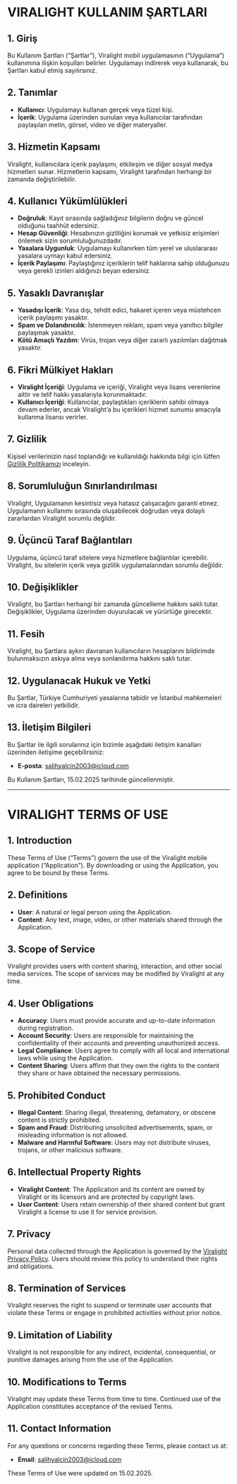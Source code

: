 # VIRALIGHT KULLANIM ŞARTLARI

## 1. Giriş
Bu Kullanım Şartları (“Şartlar”), Viralight mobil uygulamasının (“Uygulama”) kullanımına ilişkin koşulları belirler. Uygulamayı indirerek veya kullanarak, bu Şartları kabul etmiş sayılırsınız.

## 2. Tanımlar
- **Kullanıcı**: Uygulamayı kullanan gerçek veya tüzel kişi.
- **İçerik**: Uygulama üzerinden sunulan veya kullanıcılar tarafından paylaşılan metin, görsel, video ve diğer materyaller.

## 3. Hizmetin Kapsamı
Viralight, kullanıcılara içerik paylaşımı, etkileşim ve diğer sosyal medya hizmetleri sunar. Hizmetlerin kapsamı, Viralight tarafından herhangi bir zamanda değiştirilebilir.

## 4. Kullanıcı Yükümlülükleri
- **Doğruluk**: Kayıt sırasında sağladığınız bilgilerin doğru ve güncel olduğunu taahhüt edersiniz.  
- **Hesap Güvenliği**: Hesabınızın gizliliğini korumak ve yetkisiz erişimleri önlemek sizin sorumluluğunuzdadır.  
- **Yasalara Uygunluk**: Uygulamayı kullanırken tüm yerel ve uluslararası yasalara uymayı kabul edersiniz.  
- **İçerik Paylaşımı**: Paylaştığınız içeriklerin telif haklarına sahip olduğunuzu veya gerekli izinleri aldığınızı beyan edersiniz.

## 5. Yasaklı Davranışlar
- **Yasadışı İçerik**: Yasa dışı, tehdit edici, hakaret içeren veya müstehcen içerik paylaşımı yasaktır.  
- **Spam ve Dolandırıcılık**: İstenmeyen reklam, spam veya yanıltıcı bilgiler paylaşmak yasaktır.  
- **Kötü Amaçlı Yazılım**: Virüs, trojan veya diğer zararlı yazılımları dağıtmak yasaktır.

## 6. Fikri Mülkiyet Hakları
- **Viralight İçeriği**: Uygulama ve içeriği, Viralight veya lisans verenlerine aittir ve telif hakkı yasalarıyla korunmaktadır.  
- **Kullanıcı İçeriği**: Kullanıcılar, paylaştıkları içeriklerin sahibi olmaya devam ederler, ancak Viralight’a bu içerikleri hizmet sunumu amacıyla kullanma lisansı verirler.

## 7. Gizlilik
Kişisel verilerinizin nasıl toplandığı ve kullanıldığı hakkında bilgi için lütfen [Gizlilik Politikamızı](#) inceleyin.

## 8. Sorumluluğun Sınırlandırılması
Viralight, Uygulamanın kesintisiz veya hatasız çalışacağını garanti etmez. Uygulamanın kullanımı sırasında oluşabilecek doğrudan veya dolaylı zararlardan Viralight sorumlu değildir.

## 9. Üçüncü Taraf Bağlantıları
Uygulama, üçüncü taraf sitelere veya hizmetlere bağlantılar içerebilir. Viralight, bu sitelerin içerik veya gizlilik uygulamalarından sorumlu değildir.

## 10. Değişiklikler
Viralight, bu Şartları herhangi bir zamanda güncelleme hakkını saklı tutar. Değişiklikler, Uygulama üzerinden duyurulacak ve yürürlüğe girecektir.

## 11. Fesih
Viralight, bu Şartlara aykırı davranan kullanıcıların hesaplarını bildirimde bulunmaksızın askıya alma veya sonlandırma hakkını saklı tutar.

## 12. Uygulanacak Hukuk ve Yetki
Bu Şartlar, Türkiye Cumhuriyeti yasalarına tabidir ve İstanbul mahkemeleri ve icra daireleri yetkilidir.

## 13. İletişim Bilgileri
Bu Şartlar ile ilgili sorularınız için bizimle aşağıdaki iletişim kanalları üzerinden iletişime geçebilirsiniz:

- **E-posta**: salihyalcin2003@icloud.com

Bu Kullanım Şartları, 15.02.2025 tarihinde güncellenmiştir.

---

# VIRALIGHT TERMS OF USE

## 1. Introduction
These Terms of Use (“Terms”) govern the use of the Viralight mobile application (“Application”). By downloading or using the Application, you agree to be bound by these Terms.

## 2. Definitions
- **User**: A natural or legal person using the Application.  
- **Content**: Any text, image, video, or other materials shared through the Application.

## 3. Scope of Service
Viralight provides users with content sharing, interaction, and other social media services. The scope of services may be modified by Viralight at any time.

## 4. User Obligations
- **Accuracy**: Users must provide accurate and up-to-date information during registration.  
- **Account Security**: Users are responsible for maintaining the confidentiality of their accounts and preventing unauthorized access.  
- **Legal Compliance**: Users agree to comply with all local and international laws while using the Application.  
- **Content Sharing**: Users affirm that they own the rights to the content they share or have obtained the necessary permissions.

## 5. Prohibited Conduct
- **Illegal Content**: Sharing illegal, threatening, defamatory, or obscene content is strictly prohibited.  
- **Spam and Fraud**: Distributing unsolicited advertisements, spam, or misleading information is not allowed.  
- **Malware and Harmful Software**: Users may not distribute viruses, trojans, or other malicious software.

## 6. Intellectual Property Rights
- **Viralight Content**: The Application and its content are owned by Viralight or its licensors and are protected by copyright laws.  
- **User Content**: Users retain ownership of their shared content but grant Viralight a license to use it for service provision.

## 7. Privacy
Personal data collected through the Application is governed by the [Viralight Privacy Policy](#). Users should review this policy to understand their rights and obligations.

## 8. Termination of Services
Viralight reserves the right to suspend or terminate user accounts that violate these Terms or engage in prohibited activities without prior notice.

## 9. Limitation of Liability
Viralight is not responsible for any indirect, incidental, consequential, or punitive damages arising from the use of the Application.

## 10. Modifications to Terms
Viralight may update these Terms from time to time. Continued use of the Application constitutes acceptance of the revised Terms.

## 11. Contact Information
For any questions or concerns regarding these Terms, please contact us at:

- **Email**: salihyalcin2003@icloud.com

These Terms of Use were updated on 15.02.2025.
